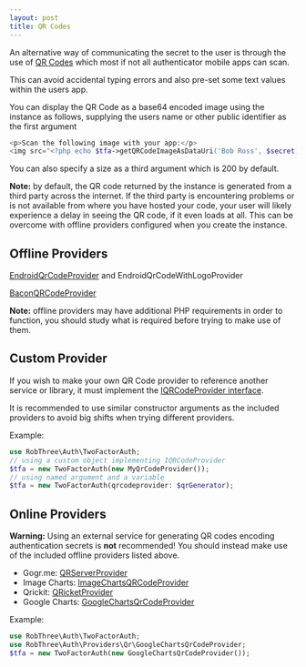 ```yaml
---
layout: post
title: QR Codes
---
```


An alternative way of communicating the secret to the user is through the use of [QR Codes](http://en.wikipedia.org/wiki/QR_code) which most if not all authenticator mobile apps can scan.

This can avoid accidental typing errors and also pre-set some text values within the users app.

You can display the QR Code as a base64 encoded image using the instance as follows, supplying the users name or other public identifier as the first argument

````php
<p>Scan the following image with your app:</p>
<img src="<?php echo $tfa->getQRCodeImageAsDataUri('Bob Ross', $secret); ?>">
````

You can also specify a size as a third argument which is 200 by default.

**Note:** by default, the QR code returned by the instance is generated from a third party across the internet. If the third party is encountering problems or is not available from where you have hosted your code, your user will likely experience a delay in seeing the QR code, if it even loads at all. This can be overcome with offline providers configured when you create the instance.

## Offline Providers

[EndroidQrCodeProvider](qr-codes/endroid.md) and EndroidQrCodeWithLogoProvider

[BaconQRCodeProvider](qr-codes/bacon.md)

**Note:** offline providers may have additional PHP requirements in order to function, you should study what is required before trying to make use of them.

## Custom Provider

If you wish to make your own QR Code provider to reference another service or library, it must implement the [IQRCodeProvider interface](../lib/Providers/Qr/IQRCodeProvider.php).

It is recommended to use similar constructor arguments as the included providers to avoid big shifts when trying different providers.

Example:

```php
use RobThree\Auth\TwoFactorAuth;
// using a custom object implementing IQRCodeProvider
$tfa = new TwoFactorAuth(new MyQrCodeProvider());
// using named argument and a variable
$tfa = new TwoFactorAuth(qrcodeprovider: $qrGenerator);
```

## Online Providers

**Warning:** Using an external service for generating QR codes encoding authentication secrets is **not** recommended! You should instead make use of the included offline providers listed above.

* Gogr.me: [QRServerProvider](qr-codes/qr-server.md)
* Image Charts: [ImageChartsQRCodeProvider](qr-codes/image-charts.md)
* Qrickit: [QRicketProvider](qr-codes/qrickit.md)
* Google Charts: [GoogleChartsQrCodeProvider](qr-codes/google-charts.md)

Example:

```php
use RobThree\Auth\TwoFactorAuth;
use RobThree\Auth\Providers\Qr\GoogleChartsQrCodeProvider;
$tfa = new TwoFactorAuth(new GoogleChartsQrCodeProvider());
```
